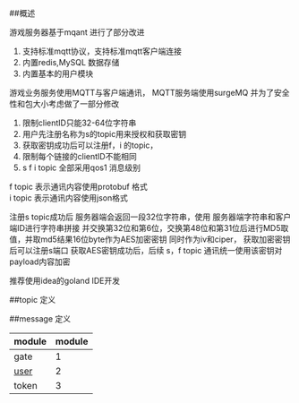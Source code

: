 ##概述

游戏服务器基于mqant 进行了部分改进
1. 支持标准mqtt协议，支持标准mqtt客户端连接
2. 内置redis,MySQL 数据存储
3. 内置基本的用户模块




游戏业务服务使用MQTT与客户端通讯，
MQTT服务端使用surgeMQ 并为了安全性和包大小考虑做了一部分修改
1. 限制clientID只能32-64位字符串
2. 用户先注册名称为s的topic用来授权和获取密钥
3. 获取密钥成功后可以注册f，i 的topic， 
4. 限制每个链接的clientID不能相同
5. s f i topic 全部采用qos1 消息级别

f  topic 表示通讯内容使用protobuf 格式  
i  topic 表示通讯内容使用json格式  


注册s topic成功后  服务器端会返回一段32位字符串，使用 服务器端字符串和客户端ID进行字符串拼接 并交换第32位和第6位，交换第48位和第31位后进行MD5取值，并取md5结果16位byte作为AES加密密钥 同时作为iv和ciper， 获取加密密钥后可以注册s端口
获取AES密钥成功后，后续 s，f topic 通讯统一使用该密钥对payload内容加密  

推荐使用idea的goland IDE开发

##topic 定义


##message 定义



| module | module | 
| -------- | -------- |
|gate|1|
|[user](user)|2|
|token|3|